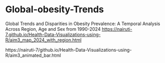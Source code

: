 # Global-obesity-Trends
Global Trends and Disparities in Obesity Prevalence: A Temporal Analysis Across Region, Age and Sex from 1990-2024
https://nairuti-7.github.io/Health-Data-Visualizations-using-R/aim3_map_2024_with_region.html

https://nairuti-7/github.io/Health-Data-Visualizations-using-R/aim3_animated_bar.html

